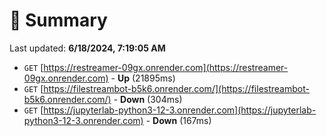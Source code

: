 # 📖 Summary
Last updated: **6/18/2024, 7:19:05 AM**

- `GET` [https://restreamer-09gx.onrender.com](https://restreamer-09gx.onrender.com) - **Up** (21895ms)
- `GET` [https://filestreambot-b5k6.onrender.com/](https://filestreambot-b5k6.onrender.com/) - **Down** (304ms)
- `GET` [https://jupyterlab-python3-12-3.onrender.com](https://jupyterlab-python3-12-3.onrender.com) - **Down** (167ms)
